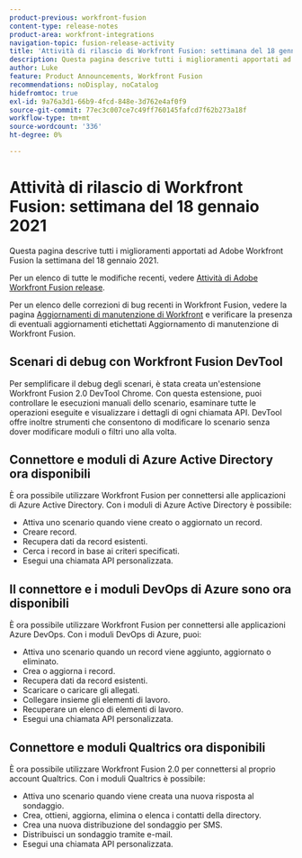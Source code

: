 ```yaml
---
product-previous: workfront-fusion
content-type: release-notes
product-area: workfront-integrations
navigation-topic: fusion-release-activity
title: 'Attività di rilascio di Workfront Fusion: settimana del 18 gennaio 2021'
description: Questa pagina descrive tutti i miglioramenti apportati ad Adobe Workfront Fusion la settimana del 18 gennaio 2021.
author: Luke
feature: Product Announcements, Workfront Fusion
recommendations: noDisplay, noCatalog
hidefromtoc: true
exl-id: 9a76a3d1-66b9-4fcd-848e-3d762e4af0f9
source-git-commit: 77ec3c007ce7c49ff760145fafcd7f62b273a18f
workflow-type: tm+mt
source-wordcount: '336'
ht-degree: 0%

---
```


# Attività di rilascio di Workfront Fusion: settimana del 18 gennaio 2021

Questa pagina descrive tutti i miglioramenti apportati ad Adobe Workfront Fusion la settimana del 18 gennaio 2021.

Per un elenco di tutte le modifiche recenti, vedere [Attività di Adobe Workfront Fusion release](/help/workfront-fusion/fusion-product-releases/fusion-release-activity.md).

Per un elenco delle correzioni di bug recenti in Workfront Fusion, vedere la pagina [Aggiornamenti di manutenzione di Workfront](https://experienceleague.adobe.com/docs/workfront-known-issues/releases/current-updates.html) e verificare la presenza di eventuali aggiornamenti etichettati Aggiornamento di manutenzione di Workfront Fusion.

## Scenari di debug con Workfront Fusion DevTool

Per semplificare il debug degli scenari, è stata creata un&#39;estensione Workfront Fusion 2.0 DevTool Chrome. Con questa estensione, puoi controllare le esecuzioni manuali dello scenario, esaminare tutte le operazioni eseguite e visualizzare i dettagli di ogni chiamata API. DevTool offre inoltre strumenti che consentono di modificare lo scenario senza dover modificare moduli o filtri uno alla volta.

## Connettore e moduli di Azure Active Directory ora disponibili

È ora possibile utilizzare Workfront Fusion per connettersi alle applicazioni di Azure Active Directory. Con i moduli di Azure Active Directory è possibile:

* Attiva uno scenario quando viene creato o aggiornato un record.
* Creare record.
* Recupera dati da record esistenti.
* Cerca i record in base ai criteri specificati.
* Esegui una chiamata API personalizzata.

## Il connettore e i moduli DevOps di Azure sono ora disponibili

È ora possibile utilizzare Workfront Fusion per connettersi alle applicazioni Azure DevOps. Con i moduli DevOps di Azure, puoi:

* Attiva uno scenario quando un record viene aggiunto, aggiornato o eliminato.
* Crea o aggiorna i record.
* Recupera dati da record esistenti.
* Scaricare o caricare gli allegati.
* Collegare insieme gli elementi di lavoro.
* Recuperare un elenco di elementi di lavoro.
* Esegui una chiamata API personalizzata.

## Connettore e moduli Qualtrics ora disponibili

È ora possibile utilizzare Workfront Fusion 2.0 per connettersi al proprio account Qualtrics. Con i moduli Qualtrics è possibile:

* Attiva uno scenario quando viene creata una nuova risposta al sondaggio.
* Crea, ottieni, aggiorna, elimina o elenca i contatti della directory.
* Crea una nuova distribuzione del sondaggio per SMS.
* Distribuisci un sondaggio tramite e-mail.
* Esegui una chiamata API personalizzata.
